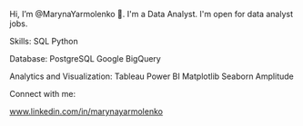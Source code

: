 Hi, I’m @MarynaYarmolenko 👋. I'm a Data Analyst. I'm open for data analyst jobs.

Skills: 
SQL Python

Database:
PostgreSQL Google BigQuery

Analytics and Visualization:
Tableau  Power BI  Matplotlib  Seaborn  Amplitude 

Connect with me:

www.linkedin.com/in/marynayarmolenko 
<!---
MarynaYarmolenko/MarynaYarmolenko is a ✨ special ✨ repository because its `README.md` (this file) appears on your GitHub profile.
You can click the Preview link to take a look at your changes.
--->
